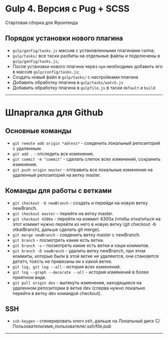 # Gulp 4. Версия с Pug + SCSS
Стартовая сборка для Фронтенда


## Порядок установки нового плагина
* ```gulp/gonfig/tasks.js``` массив с установленными плагинами галпа;
* ```gulp/tasks/``` все таски разбиты на отдельные файлы и подключены в ```gulp/gonfig/tasks.js```;
* После установки нового плагина через ```npm``` необходимо добавить его в массив ```gulp/config/tasks.js```;
* Создать новый файл в ```gulp/tasks/``` с настройками плагина
* Добавить обработку плагина в ```gulp/tasks/watch.js```
* Добавить обработку плагина в ```gulpfile.js``` в таски ```default``` и ```build```

***

# Шпаргалка для Github

## Основные команды
* ```git remote add origin *adress*``` - соеденить локальный репозиторий с удаленным.
* ```git add .``` - отследить все изменения.
* ```git commit -m "commit"``` - сделать слепок всех изменений, сохранить изменения.
* ```git push origin master``` - отправить все локальные изменения на удаленный репозиторий на ветку master.
## Команды для работы с ветками
* ```git checkout -b newBranch``` - создать и перейди на новую ветку newBranch.
* ```git checkout master``` - перейти на ветку master.
* ```git checkout 4300а``` - перейти на коммит 4300а (чтобы откатиться на этот коммит нужно перейти из него в новую ветку (git checkout -b otkatBranch), дальше сделать git merge).
* ```git merge newBranch``` - cоеденить ветку master с newBranch.
* ```git branch``` - посмотреть какие есть ветки.
* ```git branch -v``` - посмотреть какие есть ветки и хэши коммитов.
* ```git branch -D newBranch``` - удалить ветку newBranch, при этом коммиты, которые были в этой ветке не удаляются, они становятся детатч, тоесть не привязаны ни к какой ветке.
* ```git log, git log --all``` - история всех изменений.
* ```git log --graph --decorate --all``` - история изменений в более приятном виде.
* ```git pull origin dev``` - вытянуть изменения, находящиеся на удаленном репозитории в ветке dev (сперва нужно локально перейти в ветку dev командой checkout).
## SSH
* ```ssh-keygen``` - сгенерировать ключ ssh, дальше на   Локальный диск С/Пользователи/имя_пользователя/.ssh/file.pub
***